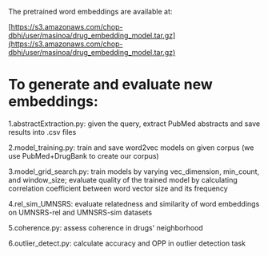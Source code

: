 The pretrained word embeddings are available at:

[https://s3.amazonaws.com/chop-dbhi/user/masinoa/drug_embedding_model.tar.gz](https://s3.amazonaws.com/chop-dbhi/user/masinoa/drug_embedding_model.tar.gz)

# To generate and evaluate new embeddings:

1.abstractExtraction.py: given the query, extract PubMed abstracts and save results into .csv files

2.model_training.py: train and save word2vec models on given corpus (we use PubMed+DrugBank to create our corpus)

3.model_grid_search.py: train models by varying vec_dimension, min_count, and window_size; evaluate quality of the trained model by calculating correlation coefficient between word vector size and its frequency

4.rel_sim_UMNSRS: evaluate relatedness and similarity of word embeddings on UMNSRS-rel and UMNSRS-sim datasets

5.coherence.py: assess coherence in drugs' neighborhood

6.outlier_detect.py: calculate accuracy and OPP in outlier detection task

